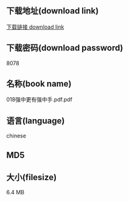 ## 下载地址(download link)
[下载链接 download link](https://voluble-croquembouche-d321dc.netlify.app/?s=018%E5%BC%BA%E4%B8%AD%E6%9B%B4%E6%9C%89%E5%BC%BA%E4%B8%AD%E6%89%8B.pdf)

## 下载密码(download password)
8078

## 名称(book name)
018强中更有强中手.pdf.pdf

## 语言(language)
chinese

## MD5


## 大小(filesize)
6.4 MB
